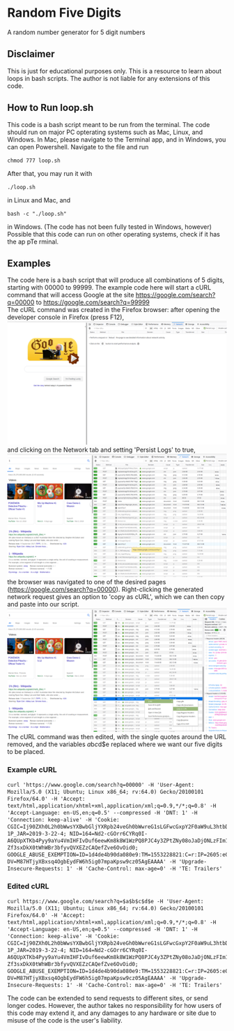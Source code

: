 # Random Five Digits
A random number generator for 5 digit numbers  
## Disclaimer  
This is just for educational purposes only. This is a resource to learn about loops in bash scripts. The author is not liable for any extensions of this code.  
## How to Run loop.sh
This code is a bash script meant to be run from the terminal. The code should run on major PC opterating systems such as Mac, Linux, and Windows. In Mac, please navigate to the Terminal app, and in Windows, you can open Powershell. Navigate to the file and run  
```
chmod 777 loop.sh  
```
After that, you may run it with  
```
./loop.sh  
```
in Linux and Mac, and  
```
bash -c "./loop.sh"  
```
in Windows. (The code has not been fully tested in Windows, however)  
Possible that this code can run on other operating systems, check if it has the ap pTe rminal.
## Examples  
The code here is a bash script that will produce all combinations of 5 digits, starting with 00000 to 99999. The example code here will start a cURL command that will access Google at the site https://google.com/search?q=00000 to https://google.com/search?q=99999  
The cURL command was created in the Firefox browser: after opening the developer console in Firefox (press F12),  
![Developer Console](https://raw.githubusercontent.com/githubuser2019-2019/random-five-digits/master/Developer_Console.png "Developer Console")  
and clicking on the Network tab and setting 'Persist Logs' to true,  
![Network Tab](https://raw.githubusercontent.com/githubuser2019-2019/random-five-digits/master/Network_Requests.png "Network Requests")  
the browser was navigated to one of the desired pages (https://google.com/search?q=00000). Right-clicking the generated network request gives an option to 'copy as cURL', which we can then copy and paste into our script.  
![Copy as cURL](https://raw.githubusercontent.com/githubuser2019-2019/random-five-digits/master/Copy_As_cURL.png "Copy as cURL")  
The cURL command was then edited, with the single quotes around the URL removed, and the variables $a$b$c$d$e replaced where we want our five digits to be placed.  
### Example cURL
```
curl 'https://www.google.com/search?q=00000' -H 'User-Agent: Mozilla/5.0 (X11; Ubuntu; Linux x86_64; rv:64.0) Gecko/20100101 Firefox/64.0' -H 'Accept: text/html,application/xhtml+xml,application/xml;q=0.9,*/*;q=0.8' -H 'Accept-Language: en-US,en;q=0.5' --compressed -H 'DNT: 1' -H 'Connection: keep-alive' -H 'Cookie: CGIC=Ij90ZXh0L2h0bWwsYXBwbGljYXRpb24veGh0bWwreG1sLGFwcGxpY2F0aW9uL3htbDtxPTAuOSwqLyo7cT0wLjg; 1P_JAR=2019-3-22-4; NID=164=Nd2-cGOrr6CYRq0I-A6QUpXTKb4Pyy9aYu4VmIHFIvDuf6eewKm8k8W1WzPQ8PJC4y3ZPtZNy08oJaDjONLzFIm1vdMTk0LOSP4XTzstddQecNiMvFnI7vr53Gw2BVa4x-Zf3sxDkX0tWhWBr3bfyvQVXEZzCAQefZve6OvOid0; GOOGLE_ABUSE_EXEMPTION=ID=1d4de4b90da080e9:TM=1553228821:C=r:IP=2605:e000:8584:6000:8d8e:fd5b:f74:1e4a-:S=APGng0soYvOAj5DqdBeDowXjboJjMFjsyw; DV=M87HTjyXBxsq4OgbEydFW6h5ig07mpaKpsw9cz05AgEAAAA' -H 'Upgrade-Insecure-Requests: 1' -H 'Cache-Control: max-age=0' -H 'TE: Trailers'
```
### Edited cURL
```
curl https://www.google.com/search?q=$a$b$c$d$e -H 'User-Agent: Mozilla/5.0 (X11; Ubuntu; Linux x86_64; rv:64.0) Gecko/20100101 Firefox/64.0' -H 'Accept: text/html,application/xhtml+xml,application/xml;q=0.9,*/*;q=0.8' -H 'Accept-Language: en-US,en;q=0.5' --compressed -H 'DNT: 1' -H 'Connection: keep-alive' -H 'Cookie: CGIC=Ij90ZXh0L2h0bWwsYXBwbGljYXRpb24veGh0bWwreG1sLGFwcGxpY2F0aW9uL3htbDtxPTAuOSwqLyo7cT0wLjg; 1P_JAR=2019-3-22-4; NID=164=Nd2-cGOrr6CYRq0I-A6QUpXTKb4Pyy9aYu4VmIHFIvDuf6eewKm8k8W1WzPQ8PJC4y3ZPtZNy08oJaDjONLzFIm1vdMTk0LOSP4XTzstddQecNiMvFnI7vr53Gw2BVa4x-Zf3sxDkX0tWhWBr3bfyvQVXEZzCAQefZve6OvOid0; GOOGLE_ABUSE_EXEMPTION=ID=1d4de4b90da080e9:TM=1553228821:C=r:IP=2605:e000:8584:6000:8d8e:fd5b:f74:1e4a-:S=APGng0soYvOAj5DqdBeDowXjboJjMFjsyw; DV=M87HTjyXBxsq4OgbEydFW6h5ig07mpaKpsw9cz05AgEAAAA' -H 'Upgrade-Insecure-Requests: 1' -H 'Cache-Control: max-age=0' -H 'TE: Trailers'
```
The code can be extended to send requests to different sites, or send longer codes. However, the author takes no responsibility for how users of this code may extend it, and any damages to any hardware or site due to misuse of the code is the user's liability.
